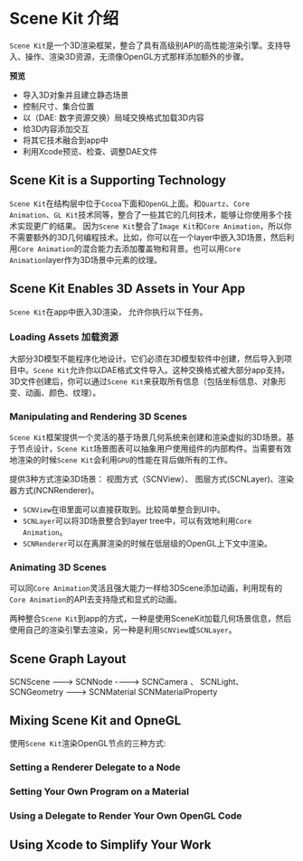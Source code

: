 #  Scene Kit 介绍
`Scene Kit`是一个3D渲染框架，整合了具有高级别API的高性能渲染引擎。支持导入、操作、渲染3D资源，无须像OpenGL方式那样添加额外的步骤。

**预览**
* 导入3D对象并且建立静态场景
* 控制尺寸、集合位置
* 以（DAE: 数字资源交换）局域交换格式加载3D内容
* 给3D内容添加交互
* 将其它技术融合到app中
* 利用Xcode预览、检查、调整DAE文件

## Scene Kit is a Supporting Technology
`Scene Kit`在结构层中位于`Cocoa`下面和`OpenGL`上面。和`Quartz`、`Core Animation`、`GL Kit`技术同等，整合了一些其它的几何技术，能够让你使用多个技术实现更广的结果。
因为`Scene Kit`整合了`Image Kit`和`Core Animation`，所以你不需要额外的3D几何编程技术。比如，你可以在一个layer中嵌入3D场景，然后利用`Core Animation`的混合能力去添加覆盖物和背景。也可以用`Core Animation`layer作为3D场景中元素的纹理。

## Scene Kit Enables 3D Assets in Your App

`Scene Kit`在app中嵌入3D渲染， 允许你执行以下任务。

### Loading Assets 加载资源
大部分3D模型不能程序化地设计。它们必须在3D模型软件中创建，然后导入到项目中。`Scene Kit`允许你以DAE格式文件导入。这种交换格式被大部分app支持。
3D文件创建后，你可以通过`Scene Kit`来获取所有信息（包括坐标信息、对象形变、动画、颜色、纹理）。

### Manipulating and Rendering 3D Scenes
`Scene Kit`框架提供一个灵活的基于场景几何系统来创建和渲染虚拟的3D场景。基于节点设计，`Scene Kit`场景图表可以抽象用户使用组件的内部构件。当需要有效地渲染的时候`Scene Kit`会利用`GPU`的性能在背后做所有的工作。

提供3种方式渲染3D场景： 视图方式（SCNView）、 图层方式(SCNLayer)、渲染器方式(NCNRenderer)。
* `SCNView`在IB里面可以直接获取到。比较简单整合到UI中。
* `SCNLayer`可以将3D场景整合到layer tree中，可以有效地利用`Core Animation`。
* `SCNRenderer`可以在离屏渲染的时候在低层级的OpenGL上下文中渲染。

### Animating 3D Scenes

可以同`Core Animation`灵活且强大能力一样给3DScene添加动画，利用现有的`Core Animation`的API去支持隐式和显式的动画。

两种整合`Scene Kit`到app的方式，一种是使用SceneKit加载几何场景信息，然后使用自己的渲染引擎去渲染，另一种是利用`SCNView`或`SCNLayer`。

## Scene Graph Layout
SCNScene ---> SCNNode ----> SCNCamera 、 SCNLight、SCNGeometry ---> SCNMaterial SCNMaterialProperty

## Mixing Scene Kit and OpneGL
使用`Scene Kit`渲染OpenGL节点的三种方式:
### Setting a Renderer Delegate to a Node
### Setting Your Own Program on a Material
### Using a Delegate to Render Your Own OpenGL Code


## Using Xcode to Simplify Your Work

